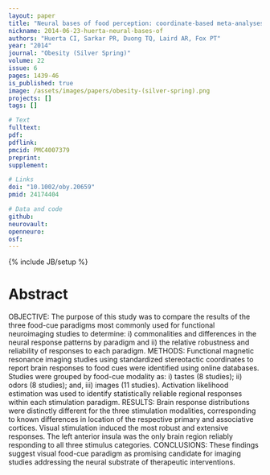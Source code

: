 ```yaml
---
layout: paper
title: "Neural bases of food perception: coordinate-based meta-analyses of neuroimaging studies in multiple modalities."
nickname: 2014-06-23-huerta-neural-bases-of
authors: "Huerta CI, Sarkar PR, Duong TQ, Laird AR, Fox PT"
year: "2014"
journal: "Obesity (Silver Spring)"
volume: 22
issue: 6
pages: 1439-46
is_published: true
image: /assets/images/papers/obesity-(silver-spring).png
projects: []
tags: []

# Text
fulltext:
pdf:
pdflink:
pmcid: PMC4007379
preprint:
supplement:

# Links
doi: "10.1002/oby.20659"
pmid: 24174404

# Data and code
github:
neurovault:
openneuro:
osf:
---
```

{% include JB/setup %}

# Abstract

OBJECTIVE: The purpose of this study was to compare the results of the three food-cue paradigms most commonly used for functional neuroimaging studies to determine: i) commonalities and differences in the neural response patterns by paradigm and ii) the relative robustness and reliability of responses to each paradigm. METHODS: Functional magnetic resonance imaging studies using standardized stereotactic coordinates to report brain responses to food cues were identified using online databases. Studies were grouped by food-cue modality as: i) tastes (8 studies); ii) odors (8 studies); and, iii) images (11 studies). Activation likelihood estimation was used to identify statistically reliable regional responses within each stimulation paradigm. RESULTS: Brain response distributions were distinctly different for the three stimulation modalities, corresponding to known differences in location of the respective primary and associative cortices. Visual stimulation induced the most robust and extensive responses. The left anterior insula was the only brain region reliably responding to all three stimulus categories. CONCLUSIONS: These findings suggest visual food-cue paradigm as promising candidate for imaging studies addressing the neural substrate of therapeutic interventions.
